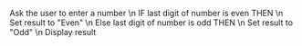 Ask the user to enter a number \n
IF last digit of number is even THEN \n
Set result to "Even" \n
Else last digit of number is odd THEN \n
Set result to "Odd" \n
Display result
